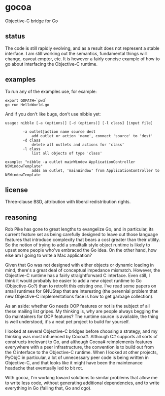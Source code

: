 gocoa
=====

Objective-C bridge for Go

status
------

The code is still rapidly evolving, and as a result does not represent a stable interface. I am still working out the semantics, fundamental things will change, caveat emptor, etc. It is however a fairly concise example of how to go about interfacing the Objective-C runtime.


examples
--------

To run any of the examples use, for example:

	export GOPATH=`pwd` 
	go run HelloWorld.go 

And if you don't like bugs, don't use nibble yet:

	usage: nibble [-a (options)] [-d (options)] [-l class] [input file]
	
	        -a outlet|action name source dest
	            add outlet or action 'name', connect 'source' to 'dest' 
	        -d class
	            delete all outlets and actions for 'class'
	        -l class
	            list all objects of type 'class'
			
	example: "nibble -a outlet mainWindow ApplicationController NSWindowTemplate"
	         	adds an outlet, 'mainWindow' from ApplicationController to NSWindowTemplate



license
-------

Three-clause BSD, attribution with liberal redistribution rights.


reasoning
---------

Rob Pike has gone to great lengths to evangelize Go, and in particular, its current feature set as being carefully designed to leave out those language features that introduce complexity that bears a cost greater than their utility. So the notion of trying to add a smalltalk style object runtime is likely to upset some people who've embraced the Go idea. On the other hand, how else am I going to write a Mac application?

Given that Go was not designed with either objects or dynamic loading in mind, there's a great deal of conceptual impedance mismatch. However, the Objective-C runtime has a fairly straightforward C interface. Even still, I think it would probably be easier to add a new object runtime to Go (Objective-Go?) than to retrofit this existing one. I've read some papers on small runtimes for GNUStep that are interesting (the perennial problem that new Objective-C implementations face is how to get garbage collection). 

As an aside: whether Go needs OOP features or not is the subject of all these mailing list gripes. My thinking is, why are people always begging the Go maintainers for OOP features? The runtime source is available, the thing is well understood, it's a neat pet project to build for yourself.

I looked at several Objective-C bridges before choosing a strategy, and my thinking was most influenced by Cocoa#. Although C# supports all sorts of constructs irrelevant to Go, and although Cocoa# reimplements features everywhere with a peer infrastructure, the convention is to build out from the C interface to the Objective-C runtime. When I looked at other projects, PyObjC in particular, a lot of unnecessary peer code is being written in Objective-C, and that looks like it might have been the maintenance headache that eventually led to bit rot.

With gocoa, I'm working toward solutions to similar problems that allow me to write less code, without generating additional dependencies, and to write everything in Go (failing that, Go and cgo).

